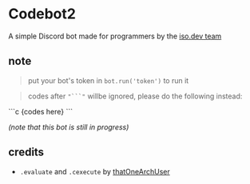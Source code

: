 # Codebot2 
A simple Discord bot made for programmers by the [iso.dev team](https://github.com/PyBotDevs)

## note
> put your bot's token in `bot.run('token')` to run it

> codes after `"```"` willbe ignored, please do the following instead:

\`\`\`c
{codes here}
\`\`\`


*(note that this bot is still in progress)*

## credits
- `.evaluate` and `.cexecute` by [thatOneArchUser](https://github.com/thatOneArchUser)
